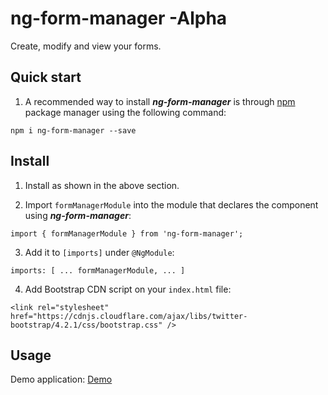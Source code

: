 # ng-form-manager  -Alpha
Create, modify and view your forms. 

## Quick start

1. A recommended way to install ***ng-form-manager*** is through [npm](https://www.npmjs.com/package/ng-form-manager) package manager using the following command:

  `npm i ng-form-manager --save`

## Install

1. Install as shown in the above section.

2. Import `formManagerModule` into the module that declares the component using ***ng-form-manager***:

```import { formManagerModule } from 'ng-form-manager';```

3. Add it to `[imports]` under `@NgModule`:

```imports: [ ... formManagerModule, ... ]```

4. Add Bootstrap CDN script on your `index.html` file:

```<link rel="stylesheet" href="https://cdnjs.cloudflare.com/ajax/libs/twitter-bootstrap/4.2.1/css/bootstrap.css" />```

## Usage

Demo application:  [Demo](https://mrtcmn.github.io/)



